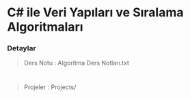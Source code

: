 ﻿# C# ile Veri Yapıları ve Sıralama Algoritmaları
### Detaylar
>Ders Notu : Algoritma Ders Notları.txt
#
>Projeler  : Projects/



